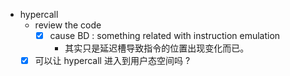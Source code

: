 - hypercall 
  - review the code
    - [x] cause BD : something related with instruction emulation
      - 其实只是延迟槽导致指令的位置出现变化而已。
  - [x]  可以让 hypercall 进入到用户态空间吗 ?

